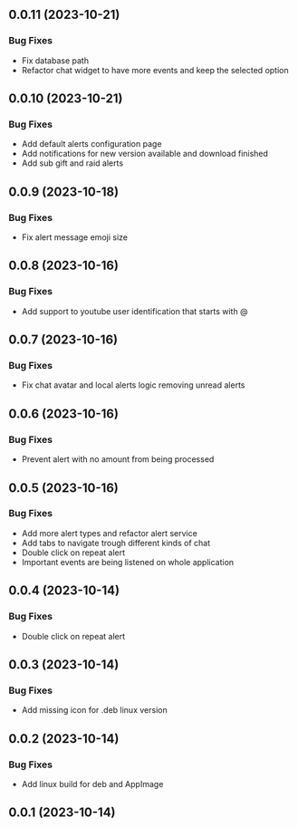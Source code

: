 

## 0.0.11 (2023-10-21)


### Bug Fixes

* Fix database path
* Refactor chat widget to have more events and keep the selected option

## 0.0.10 (2023-10-21)


### Bug Fixes

* Add default alerts configuration page
* Add notifications for new version available and download finished
* Add sub gift and raid alerts

## 0.0.9 (2023-10-18)


### Bug Fixes

* Fix alert message emoji size

## 0.0.8 (2023-10-16)


### Bug Fixes

* Add support to youtube user identification that starts with @

## 0.0.7 (2023-10-16)


### Bug Fixes

* Fix chat avatar and local alerts logic removing unread alerts

## 0.0.6 (2023-10-16)


### Bug Fixes

* Prevent alert with no amount from being processed

## 0.0.5 (2023-10-16)


### Bug Fixes

* Add more alert types and refactor alert service
* Add tabs to navigate trough different kinds of chat
* Double click on repeat alert
* Important events are being listened on whole application

## 0.0.4 (2023-10-14)


### Bug Fixes

* Double click on repeat alert

## 0.0.3 (2023-10-14)


### Bug Fixes

* Add missing icon for .deb linux version

## 0.0.2 (2023-10-14)


### Bug Fixes

* Add linux build for deb and AppImage

## 0.0.1 (2023-10-14)